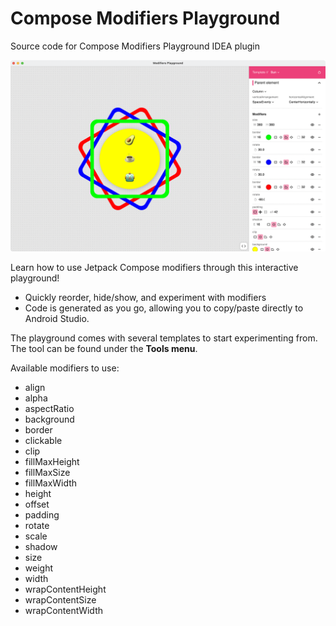 # Compose Modifiers Playground
Source code for Compose Modifiers Playground IDEA plugin

![App screenshot](./artwork/readme/screenshot.png)

Learn how to use Jetpack Compose modifiers through this interactive playground!

- Quickly reorder, hide/show, and experiment with modifiers 
- Code is generated as you go, allowing you to copy/paste directly to Android Studio.

The playground comes with several templates to start experimenting from. The tool can be found under the **Tools menu**.

Available modifiers to use:
- align
- alpha
- aspectRatio
- background
- border
- clickable
- clip
- fillMaxHeight
- fillMaxSize
- fillMaxWidth
- height
- offset
- padding
- rotate
- scale
- shadow
- size
- weight
- width
- wrapContentHeight
- wrapContentSize
- wrapContentWidth
